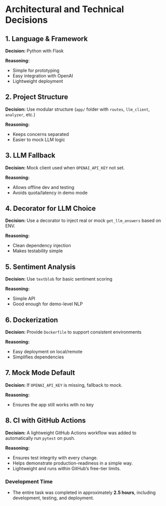 # Architectural and Technical Decisions

## 1. Language & Framework

**Decision:** Python with Flask

**Reasoning:**

- Simple for prototyping
- Easy integration with OpenAI
- Lightweight deployment

## 2. Project Structure

**Decision:** Use modular structure (`app/` folder with `routes`, `llm_client`, `analyzer`, etc.)

**Reasoning:**

- Keeps concerns separated
- Easier to mock LLM logic

## 3. LLM Fallback

**Decision:** Mock client used when `OPENAI_API_KEY` not set.

**Reasoning:**

- Allows offline dev and testing
- Avoids quota/latency in demo mode

## 4. Decorator for LLM Choice

**Decision:** Use a decorator to inject real or mock `get_llm_answers` based on ENV.

**Reasoning:**

- Clean dependency injection
- Makes testability simple

## 5. Sentiment Analysis

**Decision:** Use `textblob` for basic sentiment scoring

**Reasoning:**

- Simple API
- Good enough for demo-level NLP

## 6. Dockerization

**Decision:** Provide `Dockerfile` to support consistent environments

**Reasoning:**

- Easy deployment on local/remote
- Simplifies dependencies

## 7. Mock Mode Default

**Decision:** If `OPENAI_API_KEY` is missing, fallback to mock.

**Reasoning:**

- Ensures the app still works with no key

## 8. CI with GitHub Actions

**Decision:** A lightweight GitHub Actions workflow was added to automatically run `pytest` on push.

**Reasoning:**

- Ensures test integrity with every change.
- Helps demonstrate production-readiness in a simple way.
- Lightweight and runs within GitHub’s free-tier limits.

### Development Time

- The entire task was completed in approximately **2.5 hours**, including development, testing, and deployment.
